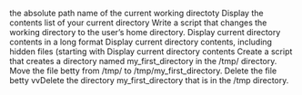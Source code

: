 the absolute path name of the current working directoty                                             Display the contents list of your current directory                                                 Write a script that changes the working directory to the user’s home directory.                     Display current directory contents in a long format                                                 Display current directory contents, including hidden files (starting with                           Display current directory contents                Create a script that creates a directory named my_first_directory in the /tmp/ directory.           Move the file betty from /tmp/ to /tmp/my_first_directory.                                          Delete the file betty                           vvDelete the directory my_first_directory that is in the /tmp directory.
